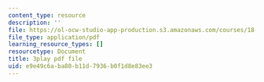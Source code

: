 ```yaml
---
content_type: resource
description: ''
file: https://ol-ocw-studio-app-production.s3.amazonaws.com/courses/18-06sc-linear-algebra-fall-2011/e9e49c6aba80b11d7936b0f1d8e83ee3_h9aDgvW59TU.pdf
file_type: application/pdf
learning_resource_types: []
resourcetype: Document
title: 3play pdf file
uid: e9e49c6a-ba80-b11d-7936-b0f1d8e83ee3
---
```

